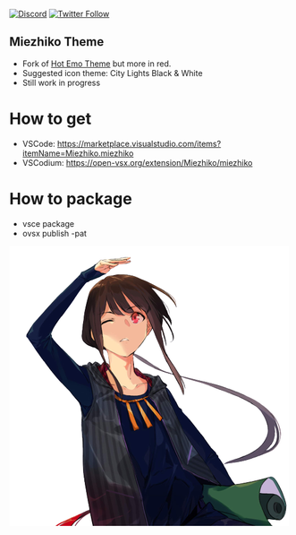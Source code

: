 [![Discord](https://img.shields.io/discord/611822838831251466?label=Discord&color=pink)](https://discord.gg/GdzjVvD)
[![Twitter Follow](https://img.shields.io/twitter/follow/Miezhiko.svg?style=social)](https://twitter.com/Miezhiko)

## Miezhiko Theme

 - Fork of [Hot Emo Theme](https://github.com/Miezhiko/hot-emo-theme) but more in red.
 - Suggested icon theme: City Lights Black & White
 - Still work in progress

# How to get

 - VSCode: https://marketplace.visualstudio.com/items?itemName=Miezhiko.miezhiko
 - VSCodium: https://open-vsx.org/extension/Miezhiko/miezhiko

# How to package

 - vsce package
 - ovsx publish -pat <access token>

![alt text](https://github.com/Miezhiko/Miezhiko-theme/blob/mawa/Miezhiko.png?raw=true)
